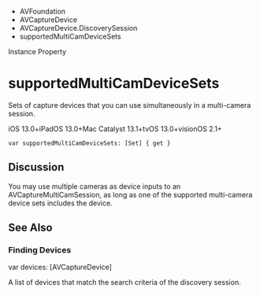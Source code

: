 

- AVFoundation
- AVCaptureDevice
- AVCaptureDevice.DiscoverySession
-  supportedMultiCamDeviceSets 

Instance Property

# supportedMultiCamDeviceSets

Sets of capture devices that you can use simultaneously in a multi-camera session.

iOS 13.0+iPadOS 13.0+Mac Catalyst 13.1+tvOS 13.0+visionOS 2.1+

``` source
var supportedMultiCamDeviceSets: [Set] { get }
```

## Discussion

You may use multiple cameras as device inputs to an AVCaptureMultiCamSession, as long as one of the supported multi-camera device sets includes the device.

## See Also

### Finding Devices

var devices: [AVCaptureDevice]

A list of devices that match the search criteria of the discovery session.

